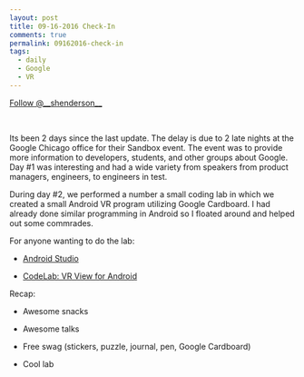 ```yaml
---
layout: post
title: 09-16-2016 Check-In
comments: true
permalink: 09162016-check-in
tags:
  - daily
  - Google
  - VR
---
```


<div><!-- <a href="https://twitter.com/share" class="twitter-share-button" data-via="__shenderson__">Tweet</a> --><a class="twitter-follow-button" data-show-count="false" href="https://twitter.com/__shenderson__">Follow @__shenderson__</a> <script>!function(d,s,id){var js,fjs=d.getElementsByTagName(s)[0],p=/^http:/.test(d.location)?'http':'https';if(!d.getElementById(id)){js=d.createElement(s);js.id=id;js.src=p+'://platform.twitter.com/widgets.js';fjs.parentNode.insertBefore(js,fjs);}}(document, 'script', 'twitter-wjs');</script></div>

<script>!function(d,s,id){var js,fjs=d.getElementsByTagName(s)[0];if(!d.getElementById(id)){js=d.createElement(s);js.id=id;js.src="//platform.twitter.com/widgets.js";fjs.parentNode.insertBefore(js,fjs);}}(document,"script","twitter-wjs");</script>

&nbsp;

Its been 2 days since the last update.  The delay is due to 2 late nights at the Google Chicago office for their Sandbox event.  The event was to provide more information to developers, students, and other groups about Google.  Day #1 was interesting and had a wide variety from speakers from product managers, engineers, to engineers in test. 

During day #2, we performed a number a small coding lab in which we created a small Android VR program utilizing Google Cardboard.  I had already done similar programming in Android so I floated around and helped out some commrades.

For anyone wanting to do the lab:

  * [Android Studio](https://developer.android.com/studio/index.html)

  * [CodeLab: VR View for Android](https://docs.google.com/presentation/d/17qQyeZ6USuZxtay9GwHDeImkrzkvtFT-6--dDWdIIas/edit#slide=id.g109c904e9d_0_0)

Recap:

  * Awesome snacks

  * Awesome talks

  * Free swag (stickers, puzzle, journal, pen, Google Cardboard)

  * Cool lab